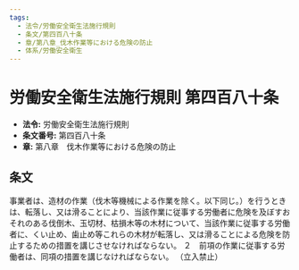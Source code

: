 ```yaml
---
tags:
  - 法令/労働安全衛生法施行規則
  - 条文/第四百八十条
  - 章/第八章_伐木作業等における危険の防止
  - 体系/労働安全衛生
---
```

# 労働安全衛生法施行規則 第四百八十条

- **法令:** 労働安全衛生法施行規則
- **条文番号:** 第四百八十条
- **章:** 第八章　伐木作業等における危険の防止

## 条文
事業者は、造材の作業（伐木等機械による作業を除く。以下同じ。）を行うときは、転落し、又は滑ることにより、当該作業に従事する労働者に危険を及ぼすおそれのある伐倒木、玉切材、枯損木等の木材について、当該作業に従事する労働者に、くい止め、歯止め等これらの木材が転落し、又は滑ることによる危険を防止するための措置を講じさせなければならない。
２　前項の作業に従事する労働者は、同項の措置を講じなければならない。
（立入禁止）

